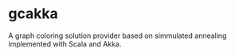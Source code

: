 gcakka
=========================

A graph coloring solution provider based on simmulated annealing implemented
with Scala and Akka.

